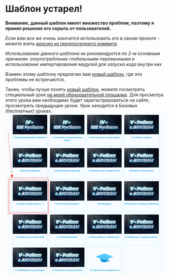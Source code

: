# Шаблон устарел!

**Внимание, данный шаблон имеет множество проблем, поэтому я принял решение его скрыть от пользователей.**

*Если вам все же очень захочется использовать его в своем проекте - можете взять [версию из предпоследнего коммита](https://github.com/Latand/aiogram-bot-template/tree/7c151a4077fa5bb33f9feaea454e60265d380995).*

*Использование данного шаблона не рекомендуется по 2-м основным причинам: злоупотребление глобальными переменными и использование импортирования модулей для запуска кода внутри них*

Взамен этому шаблону предлагаю вам [новый шаблон](https://github.com/Latand/tgbot_template), где эти проблемы не встречаются. 

Также, чтобы лучше понять [новый шаблон](https://github.com/Latand/tgbot_template), можете посмотреть специальный урок [на моей образовательной площадке](https://botfather.dev/?utm_source=github_template).
Для просмотра этого урока вам необходимо будет зарегистрироваться на сайте, просмотреть предыдущие уроки. Урок находится в Базовых (бесплатных) уроках.
![img.png](img.png)
